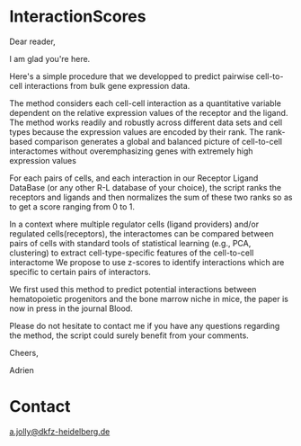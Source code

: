 # InteractionScores

Dear reader,

I am glad you're here.

Here's a simple procedure that we developped to predict pairwise cell-to-cell interactions from  bulk gene expression data.

The method considers each cell-cell interaction as a quantitative variable dependent on the relative expression values of the receptor and the ligand. The method works readily and robustly across different data sets and cell types because the expression values are encoded by their rank. The rank-based comparison generates a global and balanced picture of cell-to-cell interactomes without overemphasizing genes with extremely high expression values

For each pairs of cells, and each interaction in our Receptor Ligand DataBase (or any other R-L database of your choice), the script ranks the receptors and ligands  and then normalizes the sum of these two ranks so as to get a score ranging from 0 to 1. 

In a context where multiple regulator cells (ligand providers) and/or regulated cells(receptors), the interactomes can be compared between pairs of cells  with standard tools of statistical learning (e.g., PCA, clustering) to extract cell-type-specific features of the cell-to-cell interactome 
We propose to use z-scores to identify interactions which are specific to certain pairs of interactors. 

We first used this method to predict potential interactions between hematopoietic progenitors and the bone marrow niche in mice, the paper is now in press in the journal Blood.


Please do not hesitate to contact me if you have any questions regarding the method, the script could surely benefit from your comments.

Cheers,


Adrien 

# Contact

a.jolly@dkfz-heidelberg.de

